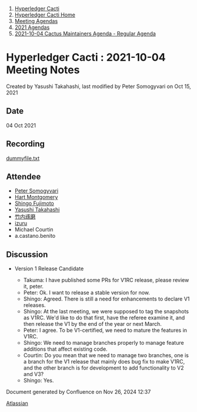 1. [Hyperledger Cacti](index.html)
2. [Hyperledger Cacti Home](Hyperledger-Cacti-Home_20414469.html)
3. [Meeting Agendas](Meeting-Agendas_20414488.html)
4. [2021 Agendas](2021-Agendas_20414860.html)
5. [2021-10-04 Cactus Maintainers Agenda - Regular Agenda](2021-10-04-Cactus-Maintainers-Agenda---Regular-Agenda_20415223.html)

# Hyperledger Cacti : 2021-10-04 Meeting Notes

Created by Yasushi Takahashi, last modified by Peter Somogyvari on Oct 15, 2021

## Date

04 Oct 2021

## Recording

[dummyfile.txt](attachments/20415223/20415234.txt)

## Attendee

- [Peter Somogyvari](https://lf-hyperledger.atlassian.net/wiki/people/557058:cae262a4-be99-4f5e-a36e-bf20a5c795f2?ref=confluence)
- [Hart Montgomery](https://lf-hyperledger.atlassian.net/wiki/people/712020:86f447c0-86dc-43b3-ac03-6a31923bbb84?ref=confluence)
- [Shingo Fujimoto](https://lf-hyperledger.atlassian.net/wiki/people/712020:14e583f1-56ad-4e76-a373-78870fbd000f?ref=confluence)
- [Yasushi Takahashi](https://lf-hyperledger.atlassian.net/wiki/people/712020:f5c6f8a6-cbbb-4289-b94b-75a61d6ae0b4?ref=confluence)
- [竹内琢磨](https://lf-hyperledger.atlassian.net/wiki/people/70121:99daf5c8-226c-43d4-9f24-0a46a0546192?ref=confluence)
- [izuru](https://lf-hyperledger.atlassian.net/wiki/people/625569d1eee0a9006ab7e9d8?ref=confluence)
- Michael Courtin
- a.castano.benito

## Discussion

- Version 1 Release Candidate
  
  - Takuma: I have published some PRs for V1RC release, please review it, peter.
  - Peter: Ok. I want to release a stable version for now.
  - Shingo: Agreed. There is still a need for enhancements to declare V1 releases.
  - Shingo: At the last meeting, we were supposed to tag the snapshots as V1RC. We'd like to do that first, have the referee examine it, and then release the V1 by the end of the year or next March.
  - Peter: I agree. To be V1-certified, we need to mature the features in V1RC.
  - Shingo: We need to manage branches properly to manage feature additions that affect existing code.
  - Courtin: Do you mean that we need to manage two branches, one is a branch for the V1 release that mainly does bug fix to make V1RC, and the other branch is for development to add functionality to V2 and V3?
  - Shingo: Yes.

Document generated by Confluence on Nov 26, 2024 12:37

[Atlassian](http://www.atlassian.com/)
